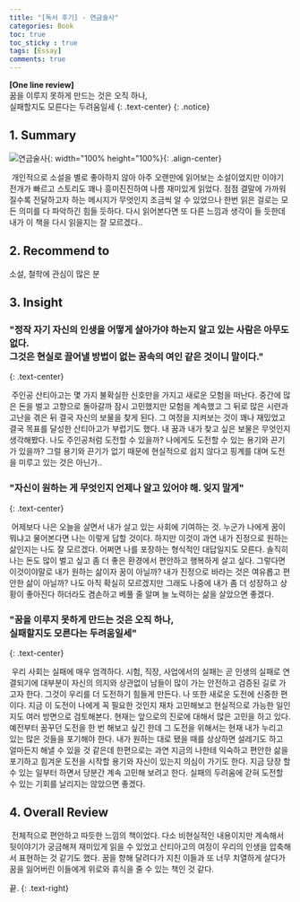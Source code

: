 ```yaml
---
title: "[독서 후기] - 연금술사"
categories: Book
toc: true
toc_sticky : true
tags: [Essay]
comments: true
---
```


**[One line review]**<br/>꿈을 이루지 못하게 만드는 것은 오직 하나, <br/>실패할지도 모른다는 두려움일세
{: .text-center}
{: .notice}

## 1. Summary

![연금술사](https://user-images.githubusercontent.com/86281619/127732424-a7ab5b1f-c164-4d83-9bfe-ee17bec04b91.png){: width="100% height="100%}{: .align-center}

&nbsp;개인적으로 소설을 별로 좋아하지 않아 아주 오랜만에 읽어보는 소설이었지만 이야기 전개가 빠르고 스토리도 꽤나 흥미진진하여 나름 재미있게 읽었다. 점점 결말에 가까워질수록 전달하고자 하는 메시지가 무엇인지 조금씩 알 수 있었으나 한번 읽은 걸로는 모든 의미를 다 파악하긴 힘들 듯하다. 다시 읽어본다면 또 다른 느낌과 생각이 들 듯한데 내가 이 책을 다시 읽을지는 잘 모르겠다..

## 2. Recommend to

소설, 철학에 관심이 많은 분

## 3. Insight

### "정작 자기 자신의 인생을 어떻게 살아가야 하는지 알고 있는 사람은 아무도 없다.<br/>그것은 현실로 끌어낼 방법이 없는 꿈속의 여인 같은 것이니 말이다."
{: .text-center}

&nbsp;주인공 산티아고는 몇 가지 불확실한 신호만을 가지고 새로운 모험을 떠난다. 중간에 많은 돈을 벌고 고향으로 돌아갈까 잠시 고민했지만 모험을 계속했고 그 뒤로 많은 시련과 고난을 겪은 뒤 결국 자신의 보물을 찾게 된다. 그 여정을 지켜보는 것이 꽤나 재밌었고 결국 목표를 달성한 산티아고가 부럽기도 했다. 내 꿈과 내가 찾고 싶은 보물은 무엇인지 생각해봤다. 나도 주인공처럼 도전할 수 있을까? 나에게도 도전할 수 있는 용기와 끈기가 있을까? 그럴 용기와 끈기가 없기 때문에 현실적으로 쉽지 않다고 핑계를 대며 도전을 미루고 있는 것은 아닌가..

### "자신이 원하는 게 무엇인지 언제나 알고 있어야 해. 잊지 말게"
{: .text-center}

&nbsp;어제보다 나은 오늘을 살면서 내가 살고 있는 사회에 기여하는 것. 누군가 나에게 꿈이 뭐냐고 물어본다면 나는 이렇게 답할 것이다. 하지만 이것이 과연 내가 진정으로 원하는 삶인지는 나도 잘 모르겠다. 어쩌면 나를 포장하는 형식적인 대답일지도 모른다. 솔직히 나는 돈도 많이 벌고 싶고 좀 더 좋은 환경에서 편안하고 행복하게 살고 싶다. 그렇다면 이것이야말로 내가 원하는 삶이자 꿈이 아닐까? 내가 진정으로 바라는 것은 여유롭고 편안한 삶이 아닐까? 나도 아직 확실히 모르겠지만 그래도 나중에 내가 좀 더 성장하고 상황이 좋아진다 하더라도 겸손하고 베풀 줄 알며 늘 노력하는 삶을 살았으면 좋겠다.

### "꿈을 이루지 못하게 만드는 것은 오직 하나,<br/>실패할지도 모른다는 두려움일세"
{: .text-center}

&nbsp;우리 사회는 실패에 매우 엄격하다. 시험, 직장, 사업에서의 실패는 곧 인생의 실패로 연결되기에 대부분이 자신의 의지와 상관없이 남들이 많이 가는 안전하고 검증된 길로 가고자 한다. 그것이 우리를 더 도전하기 힘들게 만든다. 나 또한 새로운 도전에 신중한 편이다. 지금 이 도전이 나에게 꼭 필요한 것인지 재차 고민해보고 현실적으로 가능한 일인지도 여러 방면으로 검토해본다. 현재는 앞으로의 진로에 대해서 많은 고민을 하고 있다. 예전부터 꿈꾸던 도전을 한 번 해보고 싶긴 한데 그 도전을 위해서는 현재 내가 누리고 있는 많은 것들을 포기해야 한다. 내가 원하는 대로 됐을 때를 상상하면 설레기도 하고 얼마든지 해낼 수 있을 것 같은데 한편으로는 과연 지금의 나한테 익숙하고 편안한 삶을 포기하고 힘겨운 도전을 시작할 용기와 자신이 있는지 의심이 가기도 한다. 지금 당장 할 수 있는 일부터 하면서 당분간 계속 고민해 보려고 한다. 실패의 두려움에 갇혀 도전할 수 있는 기회를 날리지는 않았으면 좋겠다.

## 4. Overall Review

&nbsp;전체적으로 편안하고 따듯한 느낌의 책이었다. 다소 비현실적인 내용이지만 계속해서 뒷이야기가 궁금해져 재미있게 읽을 수 있었고 산티아고의 여정이 우리의 인생을 압축해서 표현하는 것 같기도 했다. 꿈을 향해 달려다가 지친 이들과 또 너무 치열하게 살다가 꿈을 잃어버린 이들에게 위로와 휴식을 줄 수 있는 책인 것 같다.



끝.
{: .text-right}
